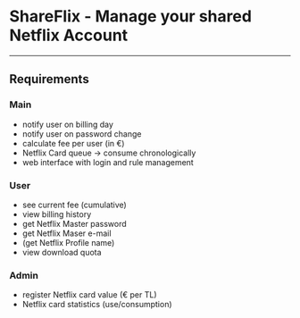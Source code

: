 # ShareFlix - Manage your shared Netflix Account
---
## Requirements
### Main

- notify user on billing day
- notify user on password change
- calculate fee per user (in €)
- Netflix Card queue -> consume chronologically
- web interface with login and rule management

### User

- see current fee (cumulative)
- view billing history
- get Netflix Master password
- get Netflix Maser e-mail
- (get Netflix Profile name)
- view download quota

### Admin

- register Netflix card value (€ per TL)
- Netflix card statistics (use/consumption)

